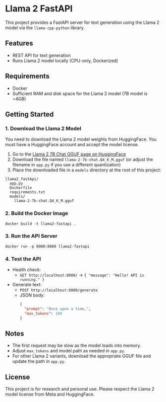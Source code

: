 # Llama 2 FastAPI

This project provides a FastAPI server for text generation using the Llama 2 model via the `llama-cpp-python` library.

## Features
- REST API for text generation
- Runs Llama 2 model locally (CPU-only, Dockerized)

## Requirements
- Docker
- Sufficient RAM and disk space for the Llama 2 model (7B model is ~4GB)

## Getting Started

### 1. Download the Llama 2 Model

You need to download the Llama 2 model weights from HuggingFace. You must have a HuggingFace account and accept the model license.

1. Go to the [Llama 2 7B Chat GGUF page on HuggingFace](https://huggingface.co/TheBloke/Llama-2-7B-Chat-GGUF)
2. Download the file named `llama-2-7b-chat.Q4_K_M.gguf` (or adjust the filename in `app.py` if you use a different quantization)
3. Place the downloaded file in a `models` directory at the root of this project:

```
llama2_fastApi/
  app.py
  Dockerfile
  requirements.txt
  models/
    llama-2-7b-chat.Q4_K_M.gguf
```

### 2. Build the Docker Image

```
docker build -t llama2-fastapi .
```

### 3. Run the API Server

```
docker run -p 8000:8000 llama2-fastapi
```

### 4. Test the API

- Health check:
  - `GET http://localhost:8000/` → `{ "message": "Hello! API is running." }`
- Generate text:
  - `POST http://localhost:8000/generate`
  - JSON body:
    ```json
    {
      "prompt": "Once upon a time,",
      "max_tokens": 100
    }
    ```

## Notes
- The first request may be slow as the model loads into memory.
- Adjust `max_tokens` and model path as needed in `app.py`.
- For other Llama 2 variants, download the appropriate GGUF file and update the path in `app.py`.

## License
This project is for research and personal use. Please respect the Llama 2 model license from Meta and HuggingFace. 